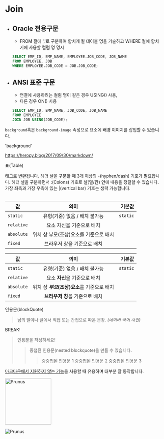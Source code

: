 # Join

+ ## Oracle 전용구문
    + FROM 절에 ','로 구분하여 합치게 될 테이블 명을 기술하고 WHERE 절에 합치기에 사용할 컬럼 명 명시
    
    ```SQL
    SELECT EMP_ID, EMP_NAME, EMPLOYEE.JOB_CODE, JOB_NAME
    FROM EMPLOYEE, JOB
    WHERE EMPLOYEE.JOB_CODE = JOB.JOB_CODE;
    ```




+ ## ANSI 표준 구문
    + 연결에 사용하려는 컬럼 명이 같은 경우 USING() 사용,
    + 다른 경우 ON() 사용
    ```SQL
    SELECT EMP_ID, EMP_NAME, JOB_CODE, JOB_NAME
    FROM EMPLOYEE
    JOIN JOB USING(JOB_CODE);
    ```

`background`혹은 `background-image` 속성으로 요소에 배경 이미지를 삽입할 수 있습니다.

'background'

https://heropy.blog/2017/09/30/markdown/

표(Table)
<table> 태그로 변환됩니다.
헤더 셀을 구분할 때 3개 이상의 -(hyphen/dash) 기호가 필요합니다.
헤더 셀을 구분하면서 :(Colons) 기호로 셀(열/칸) 안에 내용을 정렬할 수 있습니다.
가장 좌측과 가장 우측에 있는 |(vertical bar) 기호는 생략 가능합니다.

| 값 | 의미 | 기본값 |
|---|:---:|---:|
| `static` | 유형(기준) 없음 / 배치 불가능 | `static` |
| `relative` | 요소 자신을 기준으로 배치 |  |
| `absolute` | 위치 상 부모(조상)요소를 기준으로 배치 |  |
| `fixed` | 브라우저 창을 기준으로 배치 |  |

값 | 의미 | 기본값
---|:---:|---:
`static` | 유형(기준) 없음 / 배치 불가능 | `static`
`relative` | 요소 **자신**을 기준으로 배치 |
`absolute` | 위치 상 **_부모_(조상)요소**를 기준으로 배치 |
`fixed` | **브라우저 창**을 기준으로 배치 |


인용문(blockQuote)

> 남의 말이나 글에서 직접 또는 간접으로 따온 문장.
> _(네이버 국어 사전)_

BREAK!

> 인용문을 작성하세요!
>> 중첩된 인용문(nested blockquote)을 만들 수 있습니다.
>>> 중중첩된 인용문 1
>>> 중중첩된 인용문 2
>>> 중중첩된 인용문 3

<u>마크다운에서 지원하지 않는 기능</u>을 사용할 때 유용하며 대부분 잘 동작합니다.

<img width="150" src="http://www.gstatic.com/webp/gallery/4.jpg" alt="Prunus" title="A Wild Cherry (Prunus avium) in flower">

![Prunus](http://www.gstatic.com/webp/gallery/4.jpg)
